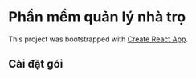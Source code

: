 # Phần mềm quản lý nhà trọ

This project was bootstrapped with [Create React App](https://github.com/facebook/create-react-app).

## Cài đặt gói



